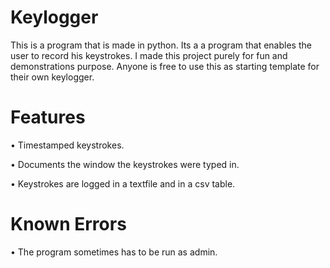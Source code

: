 # Keylogger

This is a program that is made in python. Its a a program that enables the user to record his keystrokes.  I made this project purely for fun and demonstrations purpose. Anyone is free to use this as starting template for their own keylogger.

# Features
•	Timestamped keystrokes. 

•	Documents the window the keystrokes were typed in. 

•	Keystrokes are logged in a textfile and in a csv table. 

# Known Errors

•	The program sometimes has to be run as admin.


